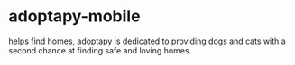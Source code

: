 # adoptapy-mobile
helps find homes, adoptapy is dedicated to providing dogs and cats with a second chance at finding safe and loving homes.
